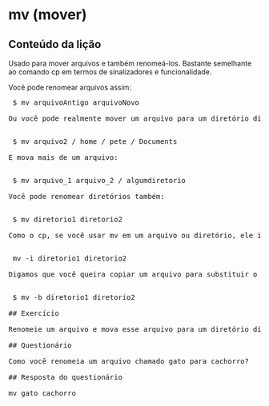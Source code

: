 # mv (mover)

## Conteúdo da lição

Usado para mover arquivos e também renomeá-los. Bastante semelhante ao comando cp em termos de sinalizadores e funcionalidade.

Você pode renomear arquivos assim:

<pre> $ mv arquivoAntigo arquivoNovo </ pre>

Ou você pode realmente mover um arquivo para um diretório diferente:

<pre> $ mv arquivo2 / home / pete / Documents </ pre>

E mova mais de um arquivo:

<pre> $ mv arquivo_1 arquivo_2 / algumdiretorio </ pre>

Você pode renomear diretórios também:

<pre> $ mv diretorio1 diretorio2 </ pre>

Como o cp, se você usar mv em um arquivo ou diretório, ele irá sobrescrever qualquer coisa no mesmo diretório. Então você pode usar o sinalizador -i para avisar antes de sobrescrever qualquer coisa.

<pre> mv -i diretorio1 diretorio2 </ pre>

Digamos que você queira copiar um arquivo para substituir o anterior. Você também pode fazer um backup desse arquivo e ele apenas renomeará a versão antiga com um ~.

<pre> $ mv -b diretorio1 diretorio2 </ pre>

## Exercício

Renomeie um arquivo e mova esse arquivo para um diretório diferente.

## Questionário

Como você renomeia um arquivo chamado gato para cachorro?

## Resposta do questionário

mv gato cachorro
